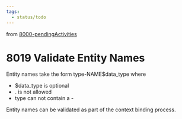 ```yaml
---
tags:
  - status/todo
---
```

from [8000-pendingActivities](8000-pendingActivities.md)
# 8019 Validate Entity Names
Entity names take the form type-NAME$data_type where
- $data_type is optional
- . is not allowed
- type can not contain a -

Entity names can be validated as part of the context binding process.
